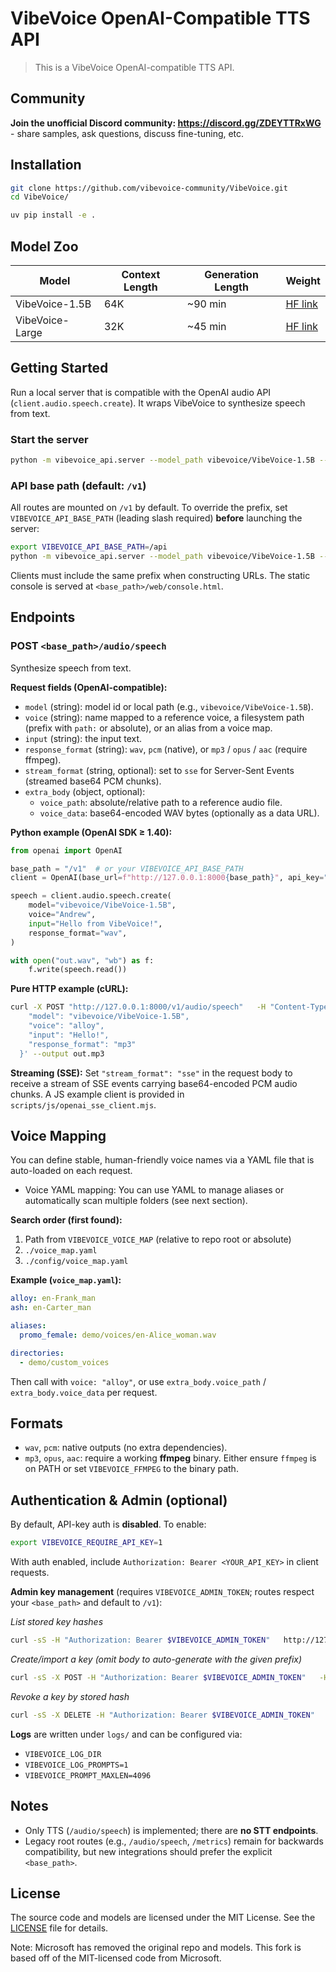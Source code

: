 # VibeVoice OpenAI-Compatible TTS API

> This is a VibeVoice OpenAI-compatible TTS API.

## Community

**Join the unofficial Discord community: https://discord.gg/ZDEYTTRxWG** - share samples, ask questions, discuss fine-tuning, etc.

## Installation

```bash
git clone https://github.com/vibevoice-community/VibeVoice.git
cd VibeVoice/

uv pip install -e .
```

## Model Zoo

| Model | Context Length | Generation Length |  Weight |
|-------|----------------|----------|----------|
| VibeVoice-1.5B | 64K | ~90 min | [HF link](https://huggingface.co/vibevoice/VibeVoice-1.5B) |
| VibeVoice-Large| 32K | ~45 min | [HF link](https://huggingface.co/vibevoice/VibeVoice-7B) |

## Getting Started

Run a local server that is compatible with the OpenAI audio API (`client.audio.speech.create`). It wraps VibeVoice to synthesize speech from text.

### Start the server
```bash
python -m vibevoice_api.server --model_path vibevoice/VibeVoice-1.5B --port 8000
```

### API base path (default: `/v1`)
All routes are mounted on `/v1` by default. To override the prefix, set `VIBEVOICE_API_BASE_PATH` (leading slash required) **before** launching the server:
```bash
export VIBEVOICE_API_BASE_PATH=/api
python -m vibevoice_api.server --model_path vibevoice/VibeVoice-1.5B --port 8000
```
Clients must include the same prefix when constructing URLs. The static console is served at `<base_path>/web/console.html`.

## Endpoints

### POST `<base_path>/audio/speech`
Synthesize speech from text.

**Request fields (OpenAI-compatible):**
- `model` (string): model id or local path (e.g., `vibevoice/VibeVoice-1.5B`).
- `voice` (string): name mapped to a reference voice, a filesystem path (prefix with `path:` or absolute), or an alias from a voice map.
- `input` (string): the input text.
- `response_format` (string): `wav`, `pcm` (native), or `mp3` / `opus` / `aac` (require ffmpeg).
- `stream_format` (string, optional): set to `sse` for Server-Sent Events (streamed base64 PCM chunks).
- `extra_body` (object, optional):
  - `voice_path`: absolute/relative path to a reference audio file.
  - `voice_data`: base64-encoded WAV bytes (optionally as a data URL).

**Python example (OpenAI SDK ≥ 1.40):**
```python
from openai import OpenAI

base_path = "/v1"  # or your VIBEVOICE_API_BASE_PATH
client = OpenAI(base_url=f"http://127.0.0.1:8000{base_path}", api_key="<YOUR_API_KEY>")

speech = client.audio.speech.create(
    model="vibevoice/VibeVoice-1.5B",
    voice="Andrew",
    input="Hello from VibeVoice!",
    response_format="wav",
)

with open("out.wav", "wb") as f:
    f.write(speech.read())
```

**Pure HTTP example (cURL):**
```bash
curl -X POST "http://127.0.0.1:8000/v1/audio/speech"   -H "Content-Type: application/json"   -H "Authorization: Bearer <YOUR_API_KEY>"   -d '{
    "model": "vibevoice/VibeVoice-1.5B",
    "voice": "alloy",
    "input": "Hello!",
    "response_format": "mp3"
  }' --output out.mp3
```

**Streaming (SSE):**
Set `"stream_format": "sse"` in the request body to receive a stream of SSE events carrying base64-encoded PCM audio chunks. A JS example client is provided in `scripts/js/openai_sse_client.mjs`.

## Voice Mapping

You can define stable, human-friendly voice names via a YAML file that is auto-loaded on each request.
- Voice YAML mapping: You can use YAML to manage aliases or automatically scan multiple folders (see next section).

**Search order (first found):**
1. Path from `VIBEVOICE_VOICE_MAP` (relative to repo root or absolute)  
2. `./voice_map.yaml`  
3. `./config/voice_map.yaml`

**Example (`voice_map.yaml`):**
```yaml
alloy: en-Frank_man
ash: en-Carter_man

aliases:
  promo_female: demo/voices/en-Alice_woman.wav

directories:
  - demo/custom_voices
```

Then call with `voice: "alloy"`, or use `extra_body.voice_path` / `extra_body.voice_data` per request.

## Formats

- `wav`, `pcm`: native outputs (no extra dependencies).
- `mp3`, `opus`, `aac`: require a working **ffmpeg** binary. Either ensure `ffmpeg` is on PATH or set `VIBEVOICE_FFMPEG` to the binary path.

## Authentication & Admin (optional)

By default, API-key auth is **disabled**. To enable:
```bash
export VIBEVOICE_REQUIRE_API_KEY=1
```

With auth enabled, include `Authorization: Bearer <YOUR_API_KEY>` in client requests.

**Admin key management** (requires `VIBEVOICE_ADMIN_TOKEN`; routes respect your `<base_path>` and default to `/v1`):

_List stored key hashes_
```bash
curl -sS -H "Authorization: Bearer $VIBEVOICE_ADMIN_TOKEN"   http://127.0.0.1:8000/v1/admin/keys
```

_Create/import a key (omit body to auto-generate with the given prefix)_
```bash
curl -sS -X POST -H "Authorization: Bearer $VIBEVOICE_ADMIN_TOKEN"   -H "Content-Type: application/json"   -d '{"prefix": "sk-"}'   http://127.0.0.1:8000/v1/admin/keys
```

_Revoke a key by stored hash_
```bash
curl -sS -X DELETE -H "Authorization: Bearer $VIBEVOICE_ADMIN_TOKEN"   http://127.0.0.1:8000/v1/admin/keys/<key_hash>
```

**Logs** are written under `logs/` and can be configured via:
- `VIBEVOICE_LOG_DIR`
- `VIBEVOICE_LOG_PROMPTS=1`
- `VIBEVOICE_PROMPT_MAXLEN=4096`

## Notes
- Only TTS (`/audio/speech`) is implemented; there are **no STT endpoints**.
- Legacy root routes (e.g., `/audio/speech`, `/metrics`) remain for backwards compatibility, but new integrations should prefer the explicit `<base_path>`.


## License

The source code and models are licensed under the MIT License. See the [LICENSE](./LICENSE) file for details.

Note: Microsoft has removed the original repo and models. This fork is based off of the MIT-licensed code from Microsoft.
